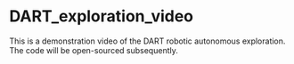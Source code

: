 # DART_exploration_video
This is a demonstration video of the DART robotic autonomous exploration.
The code will be open-sourced subsequently.

